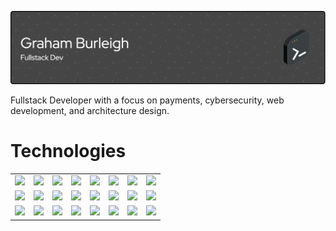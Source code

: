 <p align="center"> <img src="./github-header-image.png" alt="gbburleigh" /> </p>

Fullstack Developer with a focus on payments, cybersecurity, web development, and architecture design.

<h1>Technologies</h1>

<div align="center">
  <table>
    <tr>
      <td><img src="https://github.com/onemarc/tech-icons/blob/main/icons/python-dark.svg" width="50"></td>
      <td><img src="https://github.com/onemarc/tech-icons/blob/main/icons/fastapi.svg" width="50"></td>
      <td><img src="https://github.com/onemarc/tech-icons/blob/main/icons/django.svg" width="50"></td>
      <td><img src="https://github.com/onemarc/tech-icons/blob/main/icons/qt-dark.svg" width="50"></td>
      <td><img src="https://github.com/onemarc/tech-icons/blob/main/icons/xcode-dark.svg" width="50"></td>
      <td><img src="https://github.com/onemarc/tech-icons/blob/main/icons/vscode-dark.svg" width="50"></td>
      <td><img src="https://github.com/onemarc/tech-icons/blob/main/icons/vscodium.svg" width="50"></td>
      <td><img src="https://github.com/onemarc/tech-icons/blob/main/icons/php.svg" width="50"></td>
    </tr>
    <tr>
      <td><img src="https://github.com/onemarc/tech-icons/blob/main/icons/github-dark.svg" width="50"></td>
      <td><img src="https://github.com/onemarc/tech-icons/blob/main/icons/html.svg" width="50"></td>
      <td><img src="https://github.com/onemarc/tech-icons/blob/main/icons/css.svg" width="50"></td>
      <td><img src="https://github.com/onemarc/tech-icons/blob/main/icons/javascript.svg" width="50"></td>
      <td><img src="https://github.com/onemarc/tech-icons/blob/main/icons/typescript.svg" width="50"></td>
      <td><img src="https://github.com/onemarc/tech-icons/blob/main/icons/react-dark.svg" width="50"></td>
      <td><img src="https://github.com/onemarc/tech-icons/blob/main/icons/tailwindcss-dark.svg" width="50"></td>
      <td><img src="https://github.com/onemarc/tech-icons/blob/main/icons/go-dark.svg" width="50"></td>
    </tr>
    <tr>
      <td><img src="https://github.com/onemarc/tech-icons/blob/main/icons/wordpress.svg" width="50"></td>
      <td><img src="https://github.com/onemarc/tech-icons/blob/main/icons/flutter-dark.svg" width="50"></td>
      <td><img src="https://github.com/onemarc/tech-icons/blob/main/icons/kotlin-dark.svg" width="50"></td>
      <td><img src="https://github.com/onemarc/tech-icons/blob/main/icons/kubernetes-dark.svg" width="50"></td>
      <td><img src="https://github.com/onemarc/tech-icons/blob/main/icons/docker.svg" width="50"></td>
      <td><img src="https://github.com/onemarc/tech-icons/blob/main/icons/perl.svg" width="50"></td>
      <td><img src="https://github.com/onemarc/tech-icons/blob/main/icons/reactivex.svg" width="50"></td>
      <td><img src="https://github.com/onemarc/tech-icons/blob/main/icons/swift.svg" width="50"></td>
    </tr>
  </table>
</div>
